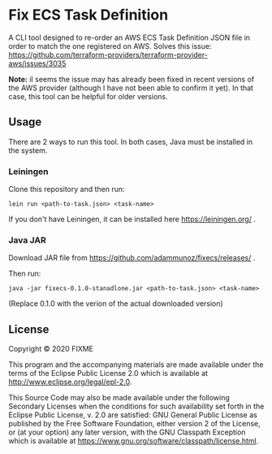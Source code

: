 # Fix ECS Task Definition

A CLI tool designed to re-order an AWS ECS Task Definition JSON file in order to match the one registered on AWS.
Solves this issue: https://github.com/terraform-providers/terraform-provider-aws/issues/3035

**Note:**
iI seems the issue may has already been fixed in recent versions of the AWS provider (although I have not been able to confirm it yet).
In that case, this tool can be helpful for older versions.

## Usage

There are 2 ways to run this tool. In both cases, Java must be installed in the system.

### Leiningen

Clone this repository and then run:

`lein run <path-to-task.json> <task-name>`

If you don't have Leiningen, it can be installed here https://leiningen.org/ .

### Java JAR

Download JAR file from https://github.com/adammunoz/fixecs/releases/ .

Then run:

`java -jar fixecs-0.1.0-stanadlone.jar <path-to-task.json> <task-name>`

(Replace 0.1.0 with the verion of the actual downloaded version)

## License

Copyright © 2020 FIXME

This program and the accompanying materials are made available under the
terms of the Eclipse Public License 2.0 which is available at
http://www.eclipse.org/legal/epl-2.0.

This Source Code may also be made available under the following Secondary
Licenses when the conditions for such availability set forth in the Eclipse
Public License, v. 2.0 are satisfied: GNU General Public License as published by
the Free Software Foundation, either version 2 of the License, or (at your
option) any later version, with the GNU Classpath Exception which is available
at https://www.gnu.org/software/classpath/license.html.
